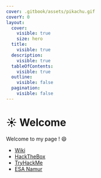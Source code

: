 ```yaml
---
cover: .gitbook/assets/pikachu.gif
coverY: 0
layout:
  cover:
    visible: true
    size: hero
  title:
    visible: true
  description:
    visible: true
  tableOfContents:
    visible: true
  outline:
    visible: false
  pagination:
    visible: false
---
```


# ☀ Welcome

Welcome to my page ! :smile:

* [Wiki](wiki/)
* [HackTheBox](hackthebox/)
* [TryHackMe](tryhackme/)
* [ESA Namur](esa-namur/)
